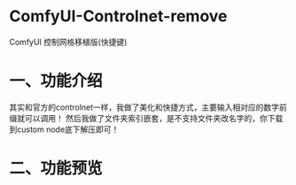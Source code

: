 # ComfyUI-Controlnet-remove
ComfyUI 控制网格移植版(快捷键)
# 一、功能介绍
其实和官方的controlnet一样，我做了美化和快捷方式，主要输入相对应的数字前缀就可以调用！
然后我做了文件夹索引嵌套，是不支持文件夹改名字的，你下载到custom node底下解压即可！

# 二、功能预览
